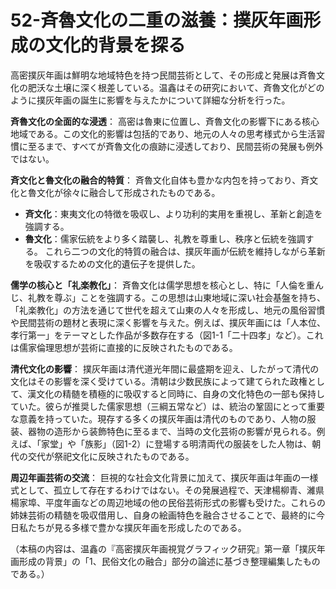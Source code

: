 # 52-斉魯文化の二重の滋養：撲灰年画形成の文化的背景を探る

高密撲灰年画は鮮明な地域特色を持つ民間芸術として、その形成と発展は斉魯文化の肥沃な土壌に深く根差している。温鑫はその研究において、斉魯文化がどのように撲灰年画の誕生に影響を与えたかについて詳細な分析を行った。

**斉魯文化の全面的な浸透**：
高密は魯東に位置し、斉魯文化の影響下にある核心地域である。この文化的影響は包括的であり、地元の人々の思考様式から生活習慣に至るまで、すべてが斉魯文化の痕跡に浸透しており、民間芸術の発展も例外ではない。

**斉文化と魯文化の融合的特質**：
斉魯文化自体も豊かな内包を持っており、斉文化と魯文化が徐々に融合して形成されたものである。
*   **斉文化**：東夷文化の特徴を吸収し、より功利的実用を重視し、革新と創造を強調する。
*   **魯文化**：儒家伝統をより多く踏襲し、礼教を尊重し、秩序と伝統を強調する。
これら二つの文化的特質の融合は、撲灰年画が伝統を維持しながら革新を吸収するための文化的遺伝子を提供した。

**儒学の核心と「礼楽教化」**：
斉魯文化は儒学思想を核心とし、特に「人倫を重んじ、礼教を尊ぶ」ことを強調する。この思想は山東地域に深い社会基盤を持ち、「礼楽教化」の方法を通じて世代を超えて山東の人々を形成し、地元の風俗習慣や民間芸術の題材と表現に深く影響を与えた。例えば、撲灰年画には「人本位、孝行第一」をテーマとした作品が多数存在する（図1-1「二十四孝」など）。これは儒家倫理思想が芸術に直接的に反映されたものである。

**清代文化の影響**：
撲灰年画は清代道光年間に最盛期を迎え、したがって清代の文化はその影響を深く受けている。清朝は少数民族によって建てられた政権として、漢文化の精髄を積極的に吸収すると同時に、自身の文化特色の一部も保持していた。彼らが推奨した儒家思想（三綱五常など）は、統治の鞏固にとって重要な意義を持っていた。現存する多くの撲灰年画は清代のものであり、人物の服装、器物の造形から装飾特色に至るまで、当時の文化芸術の影響が見られる。例えば、「家堂」や「族影」（図1-2）に登場する明清両代の服装をした人物は、朝代の交代が祭祀文化に反映されたものである。

**周辺年画芸術の交流**：
巨視的な社会文化背景に加えて、撲灰年画は年画の一様式として、孤立して存在するわけではない。その発展過程で、天津楊柳青、濰県楊家埠、平度年画などの周辺地域の他の民俗芸術形式の影響も受けた。これらの姉妹芸術の精髄を吸収借用し、自身の絵画特色を融合させることで、最終的に今日私たちが見る多様で豊かな撲灰年画を形成したのである。

（本稿の内容は、温鑫の『高密撲灰年画視覚グラフィック研究』第一章「撲灰年画形成の背景」の「1、民俗文化の融合」部分の論述に基づき整理編集したものである。）
